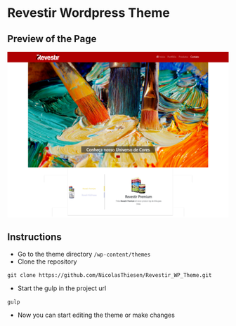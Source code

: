 # Revestir Wordpress Theme

## Preview of the Page
![Site Screenshot](./screenshot.png)

## Instructions

- Go to the theme directory
`/wp-content/themes`
- Clone the repository
```shell
git clone https://github.com/NicolasThiesen/Revestir_WP_Theme.git
```
- Start the gulp in the project url
```shell
gulp
```
- Now you can start editing the theme or make changes

